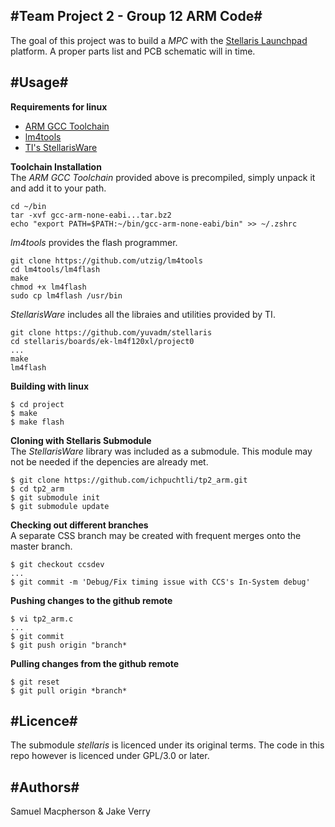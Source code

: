 #Team Project 2 - Group 12 ARM Code#
------------------------------------
The goal of this project was to build a *MPC* with the [Stellaris Launchpad](http://ti.com/stellaris-launchpad) platform. A proper parts list and PCB schematic will in time.

#Usage#
-------
__Requirements for linux__
    
* [ARM GCC Toolchain](https://launchpad.net/gcc-arm-embedded)
* [lm4tools](https://github.com/utzig/lm4tools)
* [TI's StellarisWare](https://github.com/yuvadm/stellaris)

__Toolchain Installation__  
The *ARM GCC Toolchain* provided above is precompiled, simply unpack it and add it to your path.

    cd ~/bin
    tar -xvf gcc-arm-none-eabi...tar.bz2
    echo "export PATH=$PATH:~/bin/gcc-arm-none-eabi/bin" >> ~/.zshrc

*lm4tools* provides the flash programmer.
    
    git clone https://github.com/utzig/lm4tools
    cd lm4tools/lm4flash
    make
    chmod +x lm4flash
    sudo cp lm4flash /usr/bin

*StellarisWare* includes all the libraies and utilities provided by TI.

    git clone https://github.com/yuvadm/stellaris
    cd stellaris/boards/ek-lm4f120xl/project0
    ...
    make
    lm4flash

__Building with linux__  

    $ cd project
    $ make
    $ make flash

__Cloning with Stellaris Submodule__  
The *StellarisWare* library was included as a submodule. This module may not be needed if the depencies are already met. 

    $ git clone https://github.com/ichpuchtli/tp2_arm.git
    $ cd tp2_arm
    $ git submodule init
    $ git submodule update


__Checking out different branches__   
A separate CSS branch may be created with frequent merges onto the master branch.

    $ git checkout ccsdev
    ...
    $ git commit -m 'Debug/Fix timing issue with CCS's In-System debug'


__Pushing changes to the github remote__  

    $ vi tp2_arm.c
    ...
    $ git commit
    $ git push origin "branch* 

__Pulling changes from the github remote__  

    $ git reset
    $ git pull origin *branch*


#Licence#
---------
The submodule *stellaris* is licenced under its original terms. The code in this repo however is licenced under GPL/3.0 or later.

#Authors#
----------
Samuel Macpherson & Jake Verry
